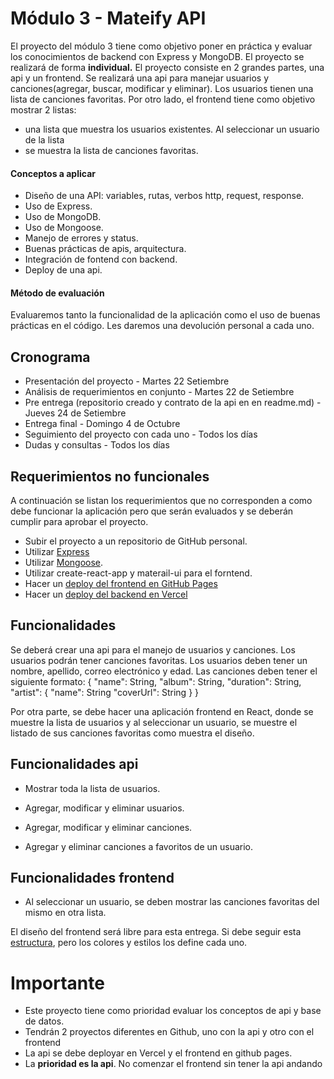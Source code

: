 # Módulo 3 - Mateify API

El proyecto del módulo 3 tiene como objetivo poner en práctica y evaluar los conocimientos de backend con Express y MongoDB.
El proyecto se realizará de forma **individual.**
El proyecto consiste en 2 grandes partes, una api y un frontend. Se realizará una api para manejar usuarios y canciones(agregar, buscar, modificar y eliminar).  Los usuarios tienen una lista de canciones favoritas. 
Por otro lado, el frontend tiene como objetivo mostrar 2 listas:
- una lista que muestra los usuarios existentes.
Al seleccionar un usuario de la lista
- se muestra la lista de canciones favoritas.


#### Conceptos a aplicar

- Diseño de una API: variables, rutas, verbos http, request, response.
- Uso de Express.
- Uso de MongoDB.
- Uso de Mongoose.
- Manejo de errores y status.
- Buenas prácticas de apis, arquitectura.
- Integración de fontend con backend.
- Deploy de una api.

#### Método de evaluación

Evaluaremos tanto la funcionalidad de la aplicación como el uso de buenas prácticas en el código.
Les daremos una devolución personal a cada uno.

## Cronograma

- Presentación del proyecto - Martes 22 Setiembre
- Análisis de requerimientos en conjunto - Martes 22 de Setiembre
- Pre entrega (repositorio creado y contrato de la api en en readme.md) - Jueves 24 de Setiembre
- Entrega final - Domingo 4 de Octubre
- Seguimiento del proyecto con cada uno - Todos los días
- Dudas y consultas - Todos los días

## Requerimientos no funcionales

A continuación se listan los requerimientos que no corresponden a como debe funcionar la aplicación pero que serán evaluados y se deberán cumplir para aprobar el proyecto.
- Subir el proyecto a un repositorio de GitHub personal.
- Utilizar [Express](https://expressjs.com/es/guide/routing.html)
- Utilizar [Mongoose](https://mongoosejs.com/docs/guide.html).
- Utilizar create-react-app y materail-ui para el forntend.
- Hacer un [deploy del frontend en GitHub Pages](https://github.com/gitname/react-gh-pages)
- Hacer un [deploy del backend en Vercel](https://vercel.com/)

## Funcionalidades

Se deberá crear una api para el manejo de usuarios y canciones. Los usuarios podrán tener canciones favoritas.
Los usuarios deben tener un nombre, apellido, correo electrónico y edad.
Las canciones deben tener el siguiente formato:
            {
                "name": String,
                "album": String,
                "duration": String,
                "artist": {
                    "name": String
                    "coverUrl": String
                }
            }

Por otra parte, se debe hacer una aplicación frontend en React, donde se muestre la lista de usuarios y al seleccionar un usuario, 
se muestre el listado de sus canciones favoritas como muestra el diseño.
 
## Funcionalidades api

- Mostrar toda la lista de usuarios.

- Agregar, modificar y eliminar usuarios.

- Agregar, modificar y eliminar canciones.

- Agregar y eliminar canciones a favoritos de un usuario.

## Funcionalidades frontend

- Al seleccionar un usuario, se deben mostrar las canciones favoritas del mismo en otra lista.

El diseño del frontend será libre para esta entrega. Si debe seguir esta [estructura](https://drive.google.com/file/d/1u3WJ8dKQnH4k6Ba3hrHLEg7ICmq3XDrr/view?usp=sharing), pero los colores y estilos los define cada uno.

# Importante
- Este proyecto tiene como prioridad evaluar los conceptos de api y base de datos. 
- Tendrán 2 proyectos diferentes en Github, uno con la api y otro con el frontend
- La api se debe deployar en Vercel y el frontend en github pages.
- La **prioridad es la api**. No comenzar el frontend sin tener la api andando
